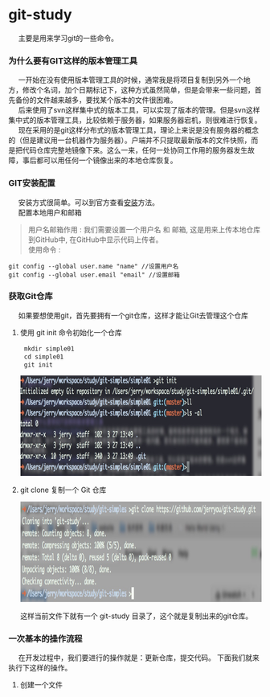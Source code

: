 # git-study

&nbsp;&nbsp;&nbsp;&nbsp; 主要是用来学习git的一些命令。

### 为什么要有GIT这样的版本管理工具
&nbsp;&nbsp;&nbsp;&nbsp; 一开始在没有使用版本管理工具的时候，通常我是将项目复制到另外一个地方，修改个名词，加个日期标记下，这种方式虽然简单，但是会带来一些问题，首先备份的文件越来越多，要找某个版本的文件很困难。  
&nbsp;&nbsp;&nbsp;&nbsp; 后来使用了svn这样集中式的版本工具，可以实现了版本的管理。但是svn这样集中式的版本管理工具，比较依赖于服务器，如果服务器宕机，则很难进行恢复。  
&nbsp;&nbsp;&nbsp;&nbsp; 现在采用的是git这样分布式的版本管理工具，理论上来说是没有服务器的概念的（但是建议用一台机器作为服务器）。户端并不只提取最新版本的文件快照，而是把代码仓库完整地镜像下来。这么一来，任何一处协同工作用的服务器发生故障，事后都可以用任何一个镜像出来的本地仓库恢复。

### GIT安装配置
&nbsp;&nbsp;&nbsp;&nbsp; 安装方式很简单。可以到官方查看[安装](http://git.oschina.net/progit/1-%E8%B5%B7%E6%AD%A5.html#1.4-%E5%AE%89%E8%A3%85-Git)方法。  
&nbsp;&nbsp;&nbsp;&nbsp; 配置本地用户和邮箱
> 用户名邮箱作用 : 我们需要设置一个用户名 和 邮箱, 这是用来上传本地仓库到GitHub中, 在GitHub中显示代码上传者。  
> 使用命令 :   
> 	
	git config --global user.name "name" //设置用户名 
	git config --global user.email "email" //设置邮箱


### 获取Git仓库
&nbsp;&nbsp;&nbsp;&nbsp; 如果要想使用git，首先要拥有一个git仓库，这样才能让Git去管理这个仓库

1. 使用 git init 命令初始化一个仓库
		
		mkdir simple01
		cd simple01
		git init

	<img src="./images/image_01.png" width="500" height="200"/>
	
2. git clone 复制一个 Git 仓库			
	
	<img src="./images/image_02.png" width="500" height="200"/>  

	这样当前文件下就有一个 git-study 目录了，这个就是复制出来的git仓库。
	
	
### 一次基本的操作流程
&nbsp;&nbsp;&nbsp;&nbsp; 在开发过程中，我们要进行的操作就是：更新仓库，提交代码。
下面我们就来执行下这样的操作。  

1. 创建一个文件

	
		
